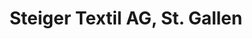 ---
title: "Steiger Textil AG, St. Gallen"
url: /st-gallen/steiger-textil-ag-st-gallen/
shop: Textil
---